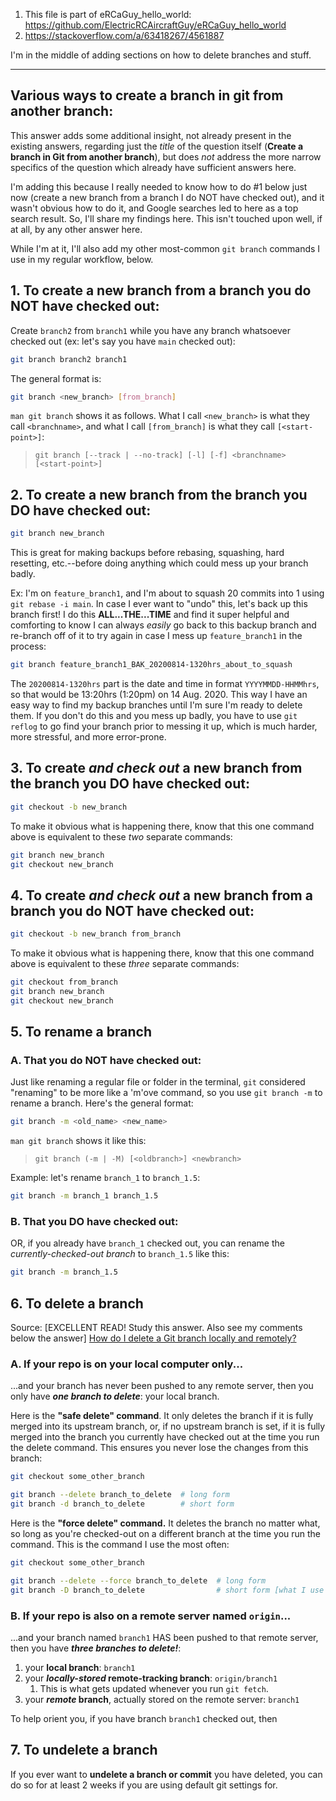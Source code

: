 1. This file is part of eRCaGuy_hello_world: https://github.com/ElectricRCAircraftGuy/eRCaGuy_hello_world  
1. https://stackoverflow.com/a/63418267/4561887

I'm in the middle of adding sections on how to delete branches and stuff.

---


## Various ways to create a branch in git from another branch:

This answer adds some additional insight, not already present in the existing answers, regarding just the _title_ of the question itself (**Create a branch in Git from another branch**), but does _not_ address the more narrow specifics of the question which already have sufficient answers here.

I'm adding this because I really needed to know how to do #1 below just now (create a new branch from a branch I do NOT have checked out), and it wasn't obvious how to do it, and Google searches led to here as a top search result. So, I'll share my findings here. This isn't touched upon well, if at all, by any other answer here. 

While I'm at it, I'll also add my other most-common `git branch` commands I use in my regular workflow, below.


## 1. To create a new branch from a branch you do NOT have checked out:

Create `branch2` from `branch1` while you have any branch whatsoever checked out (ex: let's say you have `main` checked out):

```bash
git branch branch2 branch1
```

The general format is:

```bash
git branch <new_branch> [from_branch]
```

`man git branch` shows it as follows. What I call `<new_branch>` is what they call `<branchname>`, and what I call `[from_branch]` is what they call `[<start-point>]`:

>     git branch [--track | --no-track] [-l] [-f] <branchname> [<start-point>]


## 2. To create a new branch from the branch you DO have checked out:

```bash
git branch new_branch
```

This is great for making backups before rebasing, squashing, hard resetting, etc.--before doing anything which could mess up your branch badly.

Ex: I'm on `feature_branch1`, and I'm about to squash 20 commits into 1 using `git rebase -i main`. In case I ever want to "undo" this, let's back up this branch first! I do this **ALL...THE...TIME** and find it super helpful and comforting to know I can always _easily_ go back to this backup branch and re-branch off of it to try again in case I mess up `feature_branch1` in the process:

```bash
git branch feature_branch1_BAK_20200814-1320hrs_about_to_squash
```

The `20200814-1320hrs` part is the date and time in format `YYYYMMDD-HHMMhrs`, so that would be 13:20hrs (1:20pm) on 14 Aug. 2020. This way I have an easy way to find my backup branches until I'm sure I'm ready to delete them. If you don't do this and you mess up badly, you have to use `git reflog` to go find your branch prior to messing it up, which is much harder, more stressful, and more error-prone.


## 3. To create _and check out_ a new branch from the branch you DO have checked out:

```bash
git checkout -b new_branch
```

To make it obvious what is happening there, know that this one command above is equivalent to these _two_ separate commands:

```bash
git branch new_branch
git checkout new_branch
```


## 4. To create _and check out_ a new branch from a branch you do NOT have checked out:

```bash
git checkout -b new_branch from_branch
```

To make it obvious what is happening there, know that this one command above is equivalent to these _three_ separate commands:

```bash
git checkout from_branch
git branch new_branch
git checkout new_branch
```


## 5. To rename a branch

### A. That you do NOT have checked out:

Just like renaming a regular file or folder in the terminal, `git` considered "renaming" to be more like a 'm'ove command, so you use `git branch -m` to rename a branch. Here's the general format:

```bash
git branch -m <old_name> <new_name>
```

`man git branch` shows it like this:

>     git branch (-m | -M) [<oldbranch>] <newbranch>

Example: let's rename `branch_1` to `branch_1.5`:

```bash
git branch -m branch_1 branch_1.5
```

### B. That you DO have checked out:

OR, if you already have `branch_1` checked out, you can rename the _currently-checked-out branch_ to `branch_1.5` like this:

```bash
git branch -m branch_1.5
```


## 6. To delete a branch

Source: [EXCELLENT READ! Study this answer. Also see my comments below the answer] [How do I delete a Git branch locally and remotely?](https://stackoverflow.com/a/23961231/4561887)

### A. If your repo is on your local computer only...

...and your branch has never been pushed to any remote server, then you only have **_one branch to delete_**: your local branch. 

Here is the **"safe delete" command**. It only deletes the branch if it is fully merged into its upstream branch, or, if no upstream branch is set, if it is fully merged into the branch you currently have checked out at the time you run the delete command. This ensures you never lose the changes from this branch:

```bash
git checkout some_other_branch

git branch --delete branch_to_delete  # long form
git branch -d branch_to_delete        # short form
```

Here is the **"force delete" command.** It deletes the branch no matter what, so long as you're checked-out on a different branch at the time you run the command. This is the command I use the most often:

```bash
git checkout some_other_branch

git branch --delete --force branch_to_delete  # long form
git branch -D branch_to_delete                # short form [what I use most]
```

### B. If your repo is also on a remote server named `origin`...

...and your branch named `branch1` HAS been pushed to that remote server, then you have **_three branches to delete!_**: 
1. your **local branch**: `branch1`
1. your **_locally-stored_ remote-tracking branch**: `origin/branch1`
    1. This is what gets updated whenever you run `git fetch`.
1. your **_remote_ branch**, actually stored on the remote server: `branch1`

To help orient you, if you have branch `branch1` checked out, then 


## 7. To undelete a branch

If you ever want to **undelete a branch or commit** you have deleted, you can do so for at least 2 weeks if you are using default git settings for.


<!--
TODO!:
1. To delete a merged commit or branch
1. To forcefully delete an unmerged commit or branch

3 branches to delete: 1) local, 2) locally-stored remote-tracking, 3) remote
-->
